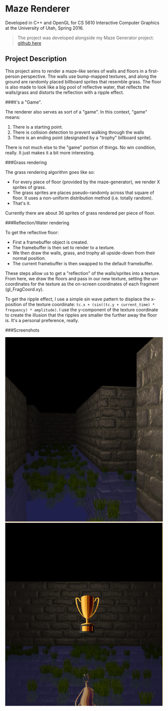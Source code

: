 Maze Renderer
======
Developed in C++ and OpenGL for CS 5610 Interactive Computer Graphics at the University of Utah, Spring 2016.
>The project was developed alongside my Maze Generator project: [github here](https://github.com/enewey/maze-generator)

Project Description
------
This project aims to render a maze-like series of walls and floors in a first-person perspective. The walls use bump-mapped textures, and along the ground are randomly placed billboard sprites that resemble grass. The floor is also made to look like a big pool of reflective water, that reflects the walls/grass and distorts the reflection with a ripple effect.

###It's a "Game".

The renderer also serves as sort of a "game". In this context, "game" means:

1. There is a starting point.
2. There is collision detection to prevent walking through the walls
3. There is an ending point (designated by a "trophy" billboard sprite).

There is not much else to the "game" portion of things. No win condition, really. It just makes it a bit more interesting.

###Grass rendering

The grass rendering algorithm goes like so:

* For every piece of floor (provided by the maze-generator), we render X sprites of grass.
* The grass sprites are places pseudo-randomly across that square of floor. It uses a non-uniform distribution method (i.e. totally random).
* That's it.

Currently there are about 36 sprites of grass rendered per piece of floor.

###Reflection/Water rendering

To get the reflective floor:

* First a framebuffer object is created.
* The framebuffer is then set to render to a texture.
* We then draw the walls, grass, and trophy all upside-down from their normal position.
* The current framebuffer is then swapped to the default framebuffer.

These steps allow us to get a "reflection" of the walls/sprites into a texture. From here, we draw the floors and pass in our new texture, setting the uv-coordinates for the texture as the on-screen coordinates of each fragment (gl_FragCoord.xy).

To get the ripple effect, I use a simple sin wave pattern to displace the x-position of the texture coordinate: `tc.x + (sin((tc.y + current_time) * frequency) * amplitude)`. I use the y-component of the texture coordinate to create the illusion that the ripples are smaller the further away the floor is. It's a personal preference, really.

###Screenshots

![Screenshot 1](final_screen_0.png?raw=true)
![Screenshot 2](final_screen_1.png?raw=true)